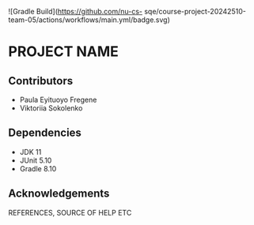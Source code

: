 ![Gradle Build](https://github.com/nu-cs-
sqe/course-project-20242510-team-05/actions/workflows/main.yml/badge.svg)
# PROJECT NAME

## Contributors
- Paula Eyituoyo Fregene
- Viktoriia Sokolenko

## Dependencies
- JDK 11
- JUnit 5.10
- Gradle 8.10

## Acknowledgements
REFERENCES, SOURCE OF HELP ETC
